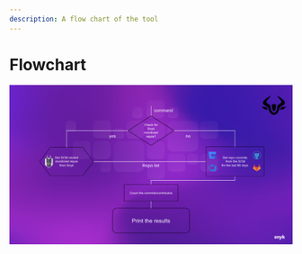 ```yaml
---
description: A flow chart of the tool
---
```


# Flowchart

![flow chart](../.gitbook/assets/image.png)
